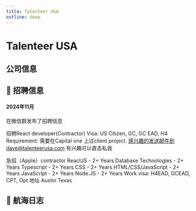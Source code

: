 ```yaml
---
title: Talenteer USA
outline: deep
---
```

# Talenteer USA

## 公司信息

<StaffingCompanyTable companyJsonFileName="talenteer"/>

## 📢 招聘信息

#### 2024年11月

在微信群发布了招聘信息

招聘React developer(Contractor)
Visa: US Citizen, GC, GC EAD, H4
Requirement: 需要在Capital one 上过client project.
感兴趣的发送邮件到dave@talenteerusa.com
有兴趣可以直击私我

急招（Apple）contractor
ReactJS - 2+ Years
Database Technologies - 2+ Years
Typescript - 2+ Years
CSS - 2+ Years
HTML/CSS/JavaScript - 2+ Years
JavaScript - 2+ Years
Node.JS - 2+ Years
Work visa: H4EAD, GCEAD, CPT, Opt
地址 Austin Texas

## 🚢 航海日志
